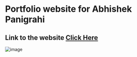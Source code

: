 # Portfolio website for Abhishek Panigrahi
## Link to the website [Click Here](https://abhishekpanigrahi-self.vercel.app/)
![image](https://github.com/user-attachments/assets/1ffc2530-b06d-4276-b6cf-c728d5039213)
